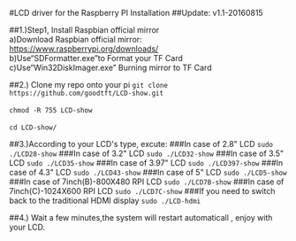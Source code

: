 #LCD driver for the Raspberry PI Installation
##Update: 
  v1.1-20160815
  
##1.)Step1, Install Raspbian official mirror  
  a)Download Raspbian official mirror:
  https://www.raspberrypi.org/downloads/<br>
  b)Use“SDFormatter.exe”to Format your TF Card<br>
  c)Use“Win32DiskImager.exe” Burning mirror to TF Card<br>
     
##2.) Clone my repo onto your pi
```git clone https://github.com/goodtft/LCD-show.git```<br><br>
```chmod -R 755 LCD-show```<br><br>
```cd LCD-show/```<br>
  
##3.)According to your LCD's type, excute:
###In case of 2.8" LCD
  ```sudo ./LCD28-show```
###In case of 3.2" LCD
  ```sudo ./LCD32-show```
###In case of 3.5" LCD
  ```sudo ./LCD35-show```
###In case of 3.97" LCD
  ```sudo ./LCD397-show```
###In case of 4.3" LCD
  ```sudo ./LCD43-show```
###In case of 5" LCD
  ```sudo ./LCD5-show```
###In case of 7inch(B)-800X480 RPI LCD
  ```sudo ./LCD7B-show```
###In case of 7inch(C)-1024X600 RPI LCD
  ```sudo ./LCD7C-show```
###If you need to switch back to the traditional HDMI display
  ```sudo ./LCD-hdmi```

##4.) Wait a few minutes,the system will restart automaticall , enjoy with your LCD.

